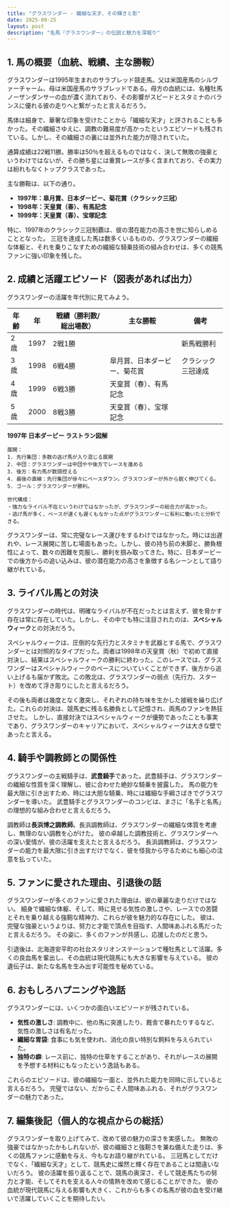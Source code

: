 ```yaml
---
title: "グラスワンダー - 繊細な天才、その輝きと影"
date: 2025-09-25
layout: post
description: "名馬『グラスワンダー』の伝説と魅力を深堀り"
---
```


## 1. 馬の概要（血統、戦績、主な勝鞍）

グラスワンダーは1995年生まれのサラブレッド競走馬。父は米国産馬のシルヴァーチャーム、母は米国産馬のサラブレッドである。母方の血統には、名種牡馬ノーザンダンサーの血が濃く流れており、その影響がスピードとスタミナのバランスに優れる彼の走りへと繋がったと言えるだろう。

馬体は細身で、華奢な印象を受けたことから「繊細な天才」と評されることも多かった。その繊細さゆえに、調教の難易度が高かったというエピソードも残されている。しかし、その繊細さの裏には並外れた能力が隠されていた。

通算成績は22戦11勝。勝率は50％を超えるものではなく、決して無敗の強豪というわけではないが、その勝ち星には重賞レースが多く含まれており、その実力は紛れもなくトップクラスであった。

主な勝鞍は、以下の通り。

* **1997年：皐月賞、日本ダービー、菊花賞（クラシック三冠）**
* **1998年：天皇賞（春）、有馬記念**
* **1999年：天皇賞（春）、宝塚記念**

特に、1997年のクラシック三冠制覇は、彼の潜在能力の高さを世に知らしめることとなった。  三冠を達成した馬は数多くいるものの、グラスワンダーの繊細な体躯と、それを乗りこなすための繊細な騎乗技術の組み合わせは、多くの競馬ファンに強い印象を残した。


## 2. 成績と活躍エピソード（図表があれば出力）

グラスワンダーの活躍を年代別に見てみよう。

| 年齢 | 年 | 戦績（勝利数/総出場数） | 主な勝鞍 | 備考 |
|---|---|---|---|---|
| 2歳 | 1997 | 2戦1勝 |  | 新馬戦勝利 |
| 3歳 | 1998 | 6戦4勝 | 皐月賞、日本ダービー、菊花賞 | クラシック三冠達成 |
| 4歳 | 1999 | 6戦3勝 | 天皇賞（春）、有馬記念 |  |
| 5歳 | 2000 | 8戦3勝 | 天皇賞（春）、宝塚記念 |  |


**1997年 日本ダービー ラストラン図解**

```
展開：
1. 先行集団：多数の逃げ馬が入り混じる展開
2. 中団：グラスワンダーは中団やや後方でレースを進める
3. 後方：有力馬が数頭控える
4. 最後の直線：先行集団が徐々にペースダウン。グラスワンダーが外から鋭く伸びてくる。
5. ゴール：グラスワンダーが勝利。

世代構成：
・強力なライバル不在というわけではなかったが、グラスワンダーの総合力が高かった。
・逃げ馬が多く、ペースが速くも遅くもなかった点がグラスワンダーに有利に働いたと分析できる。
```

グラスワンダーは、常に完璧なレース運びをするわけではなかった。時には出遅れや、レース展開に苦しむ場面もあった。しかし、彼の持ち前の末脚と、勝負根性によって、数々の困難を克服し、勝利を掴み取ってきた。特に、日本ダービーでの後方からの追い込みは、彼の潜在能力の高さを象徴する名シーンとして語り継がれている。


## 3. ライバル馬との対決

グラスワンダーの時代は、明確なライバルが不在だったとは言えず、彼を脅かす存在は常に存在していた。しかし、その中でも特に注目されたのは、**スペシャルウィーク**との対決だろう。

スペシャルウィークは、圧倒的な先行力とスタミナを武器とする馬で、グラスワンダーとは対照的なタイプだった。両者は1998年の天皇賞（秋）で初めて直接対決し、結果はスペシャルウィークの勝利に終わった。このレースでは、グラスワンダーはスペシャルウィークのペースについていくことができず、後方から追い上げるも届かず敗北。この敗北は、グラスワンダーの弱点（先行力、スタート）を改めて浮き彫りにしたと言えるだろう。

その後も両者は幾度となく激突し、それぞれの持ち味を生かした接戦を繰り広げた。これらの対決は、競馬史に残る名勝負として記憶され、両馬のファンを熱狂させた。  しかし、直接対決ではスペシャルウィークが優勢であったことも事実であり、グラスワンダーのキャリアにおいて、スペシャルウィークは大きな壁であったと言える。


## 4. 騎手や調教師との関係性

グラスワンダーの主戦騎手は、**武豊騎手**であった。武豊騎手は、グラスワンダーの繊細な性質を深く理解し、彼に合わせた絶妙な騎乗を披露した。  馬の能力を最大限に引き出すため、時には大胆な騎乗、時には繊細な手綱さばきでグラスワンダーを導いた。  武豊騎手とグラスワンダーのコンビは、まさに「名手と名馬」の理想的な組み合わせと言えるだろう。

調教師は**長浜博之調教師**。長浜調教師は、グラスワンダーの繊細な体質を考慮し、無理のない調教を心がけた。  彼の卓越した調教技術と、グラスワンダーへの深い愛情が、彼の活躍を支えたと言えるだろう。  長浜調教師は、グラスワンダーの能力を最大限に引き出すだけでなく、彼を怪我から守るためにも細心の注意を払っていた。


## 5. ファンに愛された理由、引退後の話

グラスワンダーが多くのファンに愛された理由は、彼の華麗な走りだけではない。  細身で繊細な体躯、そして、時に見せる気性の激しさや、レースでの苦闘とそれを乗り越える強靭な精神力、これらが彼を魅力的な存在にした。  彼は、完璧な強豪というよりは、努力と才能で頂点を目指す、人間味あふれる馬だったと言えるだろう。  その姿に、多くのファンが共感し、応援したのだと思う。

引退後は、北海道安平町の社台スタリオンステーションで種牡馬として活躍。多くの良血馬を輩出し、その血統は現代競馬にも大きな影響を与えている。  彼の遺伝子は、新たな名馬を生み出す可能性を秘めている。


## 6. おもしろハプニングや逸話

グラスワンダーには、いくつかの面白いエピソードが残されている。

* **気性の激しさ**:  調教中に、他の馬に突進したり、厩舎で暴れたりするなど、気性の激しさは有名だった。
* **繊細な胃袋**:  食事にも気を使われ、消化の良い特別な飼料を与えられていた。
* **独特の癖**:  レース前に、独特の仕草をすることがあり、それがレースの展開を予想する材料にもなったという逸話もある。


これらのエピソードは、彼の繊細な一面と、並外れた能力を同時に示していると言えるだろう。  完璧ではない、だからこそ人間味あふれる、それがグラスワンダーの魅力であった。


## 7. 編集後記（個人的な視点からの総括）

グラスワンダーを取り上げてみて、改めて彼の魅力の深さを実感した。  無敗の強豪ではなかったかもしれないが、彼の繊細さと強靭さを兼ね備えた走りは、多くの競馬ファンに感動を与え、今もなお語り継がれている。  三冠馬としてだけでなく、「繊細な天才」として、競馬史に燦然と輝く存在であることは間違いないだろう。  彼の活躍を振り返ることで、競馬の奥深さ、そして競走馬たちの努力と才能、そしてそれを支える人々の情熱を改めて感じることができた。  彼の血統が現代競馬に与える影響も大きく、これからも多くの名馬が彼の血を受け継いで活躍していくことを期待したい。
